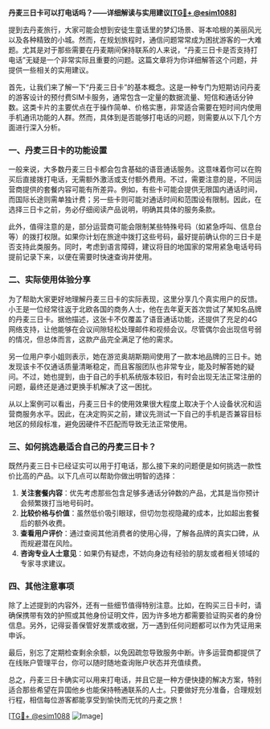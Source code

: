**丹麦三日卡可以打电话吗？——详细解读与实用建议[[TG💪+ @esim1088](https://t.me/s/esim1088)]**

提到去丹麦旅行，大家可能会想到安徒生童话里的梦幻场景、哥本哈根的美丽风光以及各种精致的小城。然而，在规划旅程时，通信问题常常成为困扰游客的一大难题。尤其是对于那些需要在丹麦期间保持联系的人来说，“丹麦三日卡是否支持打电话”无疑是一个非常实际且重要的问题。这篇文章将为你详细解答这个问题，并提供一些相关的实用建议。

首先，让我们来了解一下“丹麦三日卡”的基本概念。这是一种专门为短期访问丹麦的游客设计的预付费SIM卡服务，通常包含一定量的数据流量、短信和通话分钟数。这类卡片的主要优点在于操作简单、价格实惠，非常适合需要在短时间内使用手机通讯功能的人群。然而，具体到是否能够打电话的问题，则需要从以下几个方面进行深入分析。

### 一、丹麦三日卡的功能设置

一般来说，大多数丹麦三日卡都会包含基础的语音通话服务。这意味着你可以在购买后直接拨打电话，无需额外激活或支付额外费用。不过，需要注意的是，不同运营商提供的套餐内容可能有所差异。例如，有些卡可能会提供无限国内通话时间，而国际长途则需单独计费；另一些卡则可能对通话时间和范围设有限制。因此，在选择三日卡之前，务必仔细阅读产品说明，明确其具体的服务条款。

此外，值得注意的是，部分运营商可能会限制某些特殊号码（如紧急呼叫、信息台等）的拨打权限。如果你计划在旅途中拨打这些号码，最好提前确认你的三日卡是否支持此类服务。同时，考虑到语言障碍，建议将目的地国家的常用紧急电话号码提前记录下来，以便在需要时快速查询并使用。

### 二、实际使用体验分享

为了帮助大家更好地理解丹麦三日卡的实际表现，这里分享几个真实用户的反馈。小王是一位经常往返于北欧各国的商务人士，他在去年夏天首次尝试了某知名品牌的丹麦三日卡。据他描述，这张卡不仅覆盖了语音通话功能，还提供了充足的4G网络支持，让他能够在会议间隙轻松处理邮件和视频会议。尽管偶尔会出现信号弱的情况，但总体而言，这款产品完全满足了他的需求。

另一位用户李小姐则表示，她在游览奥胡斯期间使用了一款本地品牌的三日卡。她发现该卡不仅通话质量清晰稳定，而且客服团队也非常专业，能及时解答她的疑问。不过，她也提到，由于自己的手机系统版本较旧，有时会出现无法正常注册的问题，最终还是通过更换手机解决了这一困扰。

从以上案例可以看出，丹麦三日卡的使用效果很大程度上取决于个人设备状况和运营商服务水平。因此，在决定购买之前，建议先测试一下自己的手机是否兼容目标地区的频段标准，避免因硬件不匹配而导致无法正常使用。

### 三、如何挑选最适合自己的丹麦三日卡？

既然丹麦三日卡已经证实可以用于打电话，那么接下来的问题便是如何挑选一款性价比高的产品。以下几点可以帮助你做出明智的选择：

1. **关注套餐内容**：优先考虑那些包含足够多通话分钟数的产品，尤其是当你预计会频繁拨打当地号码时。
2. **比较价格与价值**：虽然低价吸引眼球，但切勿忽视隐藏的成本，比如超出套餐后的额外收费。
3. **查看用户评价**：通过查阅其他消费者的使用心得，了解各品牌的真实口碑，从而规避潜在风险。
4. **咨询专业人士意见**：如果仍有疑虑，不妨向身边有经验的朋友或者相关领域的专家寻求建议。

### 四、其他注意事项

除了上述提到的内容外，还有一些细节值得特别注意。比如，在购买三日卡时，请确保携带有效的护照或其他身份证明文件，因为许多地方都需要验证购买者的身份信息。另外，记得妥善保管好发票或收据，万一遇到任何问题都可以作为凭证用来申诉。

最后，别忘了定期检查剩余余额，以免因疏忽导致服务中断。许多运营商都提供了在线账户管理平台，你可以随时随地查询账户状态并充值续费。

总之，丹麦三日卡确实可以用来打电话，并且它是一种方便快捷的解决方案，特别适合那些希望在异国他乡也能保持畅通联系的人士。只要做好充分准备，合理规划行程，相信每位游客都能享受到愉快而无忧的丹麦之旅！

[[TG💪+ @esim1088](https://t.me/s/esim1088) ![Image](https://i.postimg.cc/4NQfJmqS/Snipaste-2025-05-13-00-14-12.png)]